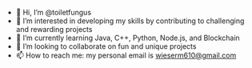 - 👋 Hi, I’m @toiletfungus
- 👀 I’m interested in developing my skills by contributing to challenging and rewarding projects
- 🌱 I’m currently learning Java, C++, Python, Node.js, and Blockchain
- 💞️ I’m looking to collaborate on fun and unique projects
- 📫 How to reach me: my personal email is wieserm610@gmail.com

<!---
toiletfungus/toiletfungus is a ✨ special ✨ repository because its `README.md` (this file) appears on your GitHub profile.
You can click the Preview link to take a look at your changes.
--->
